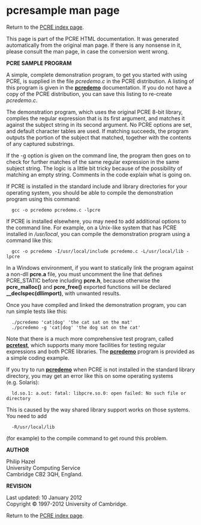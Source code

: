 pcresample man page
===================

Return to the [PCRE index page](index.html).

This page is part of the PCRE HTML documentation. It was generated automatically from the original man page. If there is any nonsense in it, please consult the man page, in case the conversion went wrong.

**PCRE SAMPLE PROGRAM**

A simple, complete demonstration program, to get you started with using PCRE, is supplied in the file *pcredemo.c* in the PCRE distribution. A listing of this program is given in the [**pcredemo**](pcredemo.html) documentation. If you do not have a copy of the PCRE distribution, you can save this listing to re-create *pcredemo.c*.

The demonstration program, which uses the original PCRE 8-bit library, compiles the regular expression that is its first argument, and matches it against the subject string in its second argument. No PCRE options are set, and default character tables are used. If matching succeeds, the program outputs the portion of the subject that matched, together with the contents of any captured substrings.

If the -g option is given on the command line, the program then goes on to check for further matches of the same regular expression in the same subject string. The logic is a little bit tricky because of the possibility of matching an empty string. Comments in the code explain what is going on.

If PCRE is installed in the standard include and library directories for your operating system, you should be able to compile the demonstration program using this command:

      gcc -o pcredemo pcredemo.c -lpcre

If PCRE is installed elsewhere, you may need to add additional options to the command line. For example, on a Unix-like system that has PCRE installed in */usr/local*, you can compile the demonstration program using a command like this:

      gcc -o pcredemo -I/usr/local/include pcredemo.c -L/usr/local/lib -lpcre

In a Windows environment, if you want to statically link the program against a non-dll **pcre.a** file, you must uncomment the line that defines PCRE\_STATIC before including **pcre.h**, because otherwise the **pcre\_malloc()** and **pcre\_free()** exported functions will be declared **\_\_declspec(dllimport)**, with unwanted results.

Once you have compiled and linked the demonstration program, you can run simple tests like this:

      ./pcredemo 'cat|dog' 'the cat sat on the mat'
      ./pcredemo -g 'cat|dog' 'the dog sat on the cat'

Note that there is a much more comprehensive test program, called [**pcretest**,](pcretest.html) which supports many more facilities for testing regular expressions and both PCRE libraries. The [**pcredemo**](pcredemo.html) program is provided as a simple coding example.

If you try to run [**pcredemo**](pcredemo.html) when PCRE is not installed in the standard library directory, you may get an error like this on some operating systems (e.g. Solaris):

      ld.so.1: a.out: fatal: libpcre.so.0: open failed: No such file or directory

This is caused by the way shared library support works on those systems. You need to add

      -R/usr/local/lib

(for example) to the compile command to get round this problem.

**AUTHOR**

Philip Hazel  
University Computing Service  
Cambridge CB2 3QH, England.

**REVISION**

Last updated: 10 January 2012  
Copyright © 1997-2012 University of Cambridge.

Return to the [PCRE index page](index.html).
